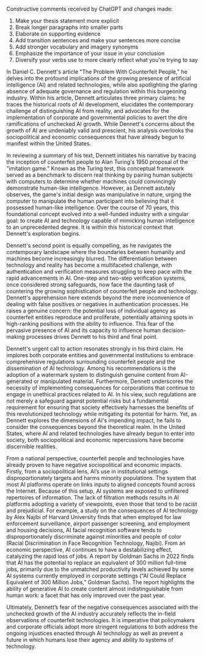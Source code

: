 Constructive comments received by ChatGPT and changes made: 
1) Make your thesis statement more explicit
2) Break longer paragraphs into smaller parts
3) Elaborate on supporting evidence
4) Add transition sentences and make your sentences more concise
5) Add stronger vocabulary and imagery synonyms
6) Emphasize the importance of your issue in your conclusion
7) Diversify your verbs use to more clearly reflect what you're trying to say


In Daniel C. Dennett's article "The Problem With Counterfeit People," he delves into the profound implications of the growing presence of artificial intelligence (AI) and related technologies, while also spotlighting the glaring absence of adequate governance and regulation within this burgeoning industry. Within his article, Dennett articulates three primary claims: he traces the historical roots of AI development, elucidates the contemporary challenge of distinguishing AI from reality, and advocates for the implementation of corporate and governmental policies to avert the dire ramifications of unchecked AI growth. While Dennett's concerns about the growth of AI are undeniably valid and prescient, his analysis  overlooks the  sociopolitical and economic consequences that have already begun to manifest within the United States.

In reviewing a summary of his text, Dennett initiates his narrative by tracing the inception of counterfeit people to Alan Turing's 1950 proposal of the "imitation game." Known as the Turing test, this conceptual framework served as a benchmark to discern real thinking by pairing human subjects with computers to determine whether machines could convincingly demonstrate human-like intelligence. However, as Dennett astutely observes, the game's initial design was manipulative in nature, urging the computer to manipulate the human participant into believing that it possessed human-like intelligence. Over the course of 70 years, this foundational concept evolved into a well-funded industry with a singular goal: to create AI and technology capable of mimicking human intelligence to an unprecedented degree. It is within this historical context that Dennett's exploration begins.

Dennett's second point is equally compelling, as he navigates the contemporary landscape where the boundaries between humanity and machines become increasingly blurred. The differentiation between technology and reality has become a multifaceted challenge, with authentication and verification measures struggling to keep pace with the rapid advancements in AI. One-step and two-step verification systems, once considered strong safeguards, now face the daunting task of countering the growing sophistication of counterfeit people and technology. Dennett's apprehension here extends beyond the mere inconvenience of dealing with false positives or negatives in authentication processes. He raises a genuine concern: the potential loss of individual agency as counterfeit entities reproduce and proliferate, potentially attaining spots in high-ranking positions with the ability to influence. This fear of the pervasive presence of AI and its capacity to influence human decision-making processes drives Dennett to his third and final point.

Dennett's urgent call to action resonates strongly in his third claim. He implores both corporate entities and governmental institutions to embrace comprehensive regulations surrounding counterfeit people and the dissemination of AI technology. Among his recommendations is the adoption of a watermark system to distinguish genuine content from AI-generated or manipulated material. Furthermore, Dennett underscores the necessity of implementing consequences for corporations that continue to engage in unethical practices related to AI. In his view, such regulations are not merely a safeguard against potential risks but a fundamental requirement for ensuring that society effectively harnesses the benefits of this revolutionized technology while mitigating its potential for harm. Yet, as Dennett explores the dimensions of AI's impending impact, he fails to consider the consequences  beyond the theoretical realm. In the United States, where AI and related technologies have already begun to enter into society, both sociopolitical and economic repercussions have become discernible realities.

From a national perspective, counterfeit people and technologies have already proven to have negative sociopolitical and economic impacts. Firstly, from a sociopolitical lens, AI’s use in institutional settings disproportionately targets and harms minority populations. The system that most AI platforms operate on links inputs to aligned concepts found across the Internet. Because of this setup, AI systems are exposed to unfiltered repertoires of information. The lack of filtration methods results in AI platforms adopting a variety of viewpoints, even those that tend to be racist and prejudicial. For example, a study on the consequences of AI technology by Alex Najibi of Harvard University finds that when employed for law enforcement surveillance, airport passenger screening, and employment and housing decisions, AI facial recognition software tends to disproportionately discriminate against minorities and people of color (Racial Discrimination in Face Recognition Technology, Najibi). From an economic perspective, AI continues to have a destabilizing effect, catalyzing the rapid loss of jobs. A report by Goldman Sachs in 2022 finds that AI has the potential to replace an equivalent of 300 million full-time jobs, primarily due to the unmatched productivity levels achieved by some AI systems currently employed in corporate settings (“AI Could Replace Equivalent of 300 Million Jobs,” Goldman Sachs). The report highlights the ability of generative AI to create content almost indistinguishable from human work: a facet that has only improved over the past year.

Ultimately, Dennett’s fear of the negative consequences associated with the unchecked growth of the AI industry accurately reflects the in-field observations of counterfeit technologies. It is imperative that policymakers and corporate officials adopt more stringent regulations to both address the ongoing injustices enacted through AI technology as well as prevent a future in which humans lose their agency and ability to systems of technology.
